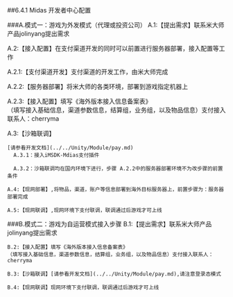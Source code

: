 ##6.4.1 Midas 开发者中心配置

###A.模式一：游戏为外发模式（代理或投资公司）
  A.1:【提出需求】联系米大师产品jolinyang提出需求
  
  A.2:【接入配置】在支付渠道开发的同时可以前置进行服务器部署，接入配置等工作
  
  A.2.1:【支付渠道开发】支付渠道的开发工作，由米大师完成
    
  A.2.2:【服务器部署】将米大师的各类环境，部署到游戏指定机器上
    
  A.2.3:【接入配置】填写《海外版本接入信息备案表》  
      （填写接入基础信息，渠道参数信息，结算组，业务组，以及物品信息）支付接入联系人：cherryma

  A.3:【沙箱联调】  
  
    [请参看开发文档](../../Unity/Module/pay.md)
      A.3.1：接入iMSDK-Mdias支付插件
    
      A.3.2：沙箱联调均在国内环境下进行，步骤 A.2.2中的服务器部署环境不为改步骤的前置条件
   
    A.4:【现网部署】,将物品，渠道，账户等信息部署到海外目标服务器上，前置步骤为：服务器部署完成 
    
    A.5:【现网联调】,现网环境下支付联调，联调通过后游戏才可上线


###B.模式二：游戏为自运营模式接入步骤
    B.1:【提出需求】联系米大师产品jolinyang提出需求
    
    B.2:【接入配置】填写《海外版本接入信息备案表》  
    （填写接入基础信息，渠道参数信息，结算组，业务组，以及物品信息）支付接入联系人：cherryma

    B.3:【沙箱联调】[请参看开发文档](../../Unity/Module/pay.md),请注意登录态模式
     
    B.4:【现网联调】现网环境下支付联调，联调通过后游戏才可上线

